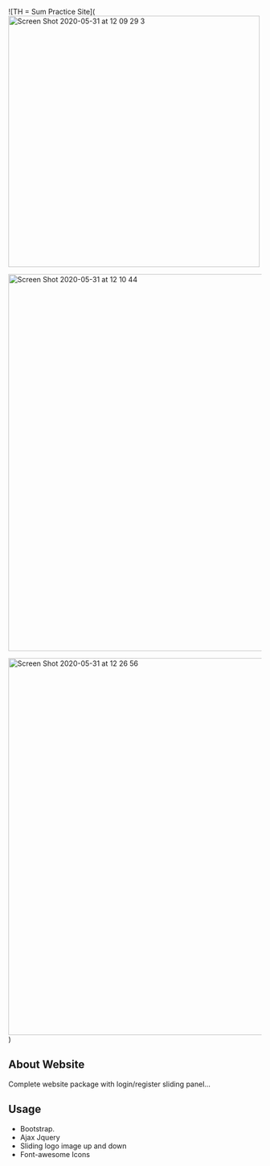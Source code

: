 ![TH = Sum Practice Site](<img width="500" alt="Screen Shot 2020-05-31 at 12 09 29 3" src="https://user-images.githubusercontent.com/63542683/83346024-cbbeda00-a338-11ea-9283-51d8fea85215.png">

<img width="750" alt="Screen Shot 2020-05-31 at 12 10 44" src="https://user-images.githubusercontent.com/63542683/83346207-34f31d00-a33a-11ea-9492-5673869ae52e.png">

<img width="750" alt="Screen Shot 2020-05-31 at 12 26 56" src="https://user-images.githubusercontent.com/63542683/83346224-476d5680-a33a-11ea-83df-2e89563daae5.png">)


## About Website

Complete website package with login/register sliding panel...


Usage
-----
- Bootstrap.
- Ajax Jquery
- Sliding logo image up and down
- Font-awesome Icons